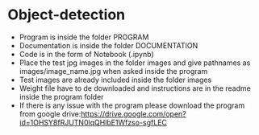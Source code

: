 # Object-detection
* Program is inside the folder PROGRAM
* Documentation is inside the folder DOCUMENTATION
* Code is in the form of Notebook (.ipynb)
* Place the test jpg images in the folder images and give pathnames as images/image_name.jpg when asked inside the program
* Test images are already included inside the folder images
* Weight file have to de downloaded and instructions are in the readme inside the program folder
* If there is any issue with the program please download the program from google drive:https://drive.google.com/open?id=1OHSY8fRJUTN0lqQHlbE1Wfzso-sgfLEC
